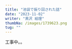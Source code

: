 ```yaml
---
title: "池袋で振り回された話"
date: "2023-11-02"
writer: "黒沢 絵理"
thumbNa: /images/1739623.png
tug: ""
---
```


工事中。。
<!--


改札を出るとLINEで言っていた通り、ミサキが先に待っていた。今日はベージュのジャンスカだ。美咲とは去年の春の演習の授業で一緒になってからよく二人で自由科目とか語学の講義をとってる。おはようと言って二限の講義に向かう。 

 

教室で講義が始まる前に優斗からのおはようLINEに返信をしておいた。 

 

優斗が私に飽きてるのはわかっていた。でもそれは私も同じだった。 

「老夫婦みたいなカップルだから」 

とか周りの友だちには言ってるけどそんなことない。サークルで優斗と会って付き合いはじめたときは今よりラブラブしてたっけ。いやそんなこともないかな。わかんないや。 

ぼけっとパワポを眺めてると講義が終わった。 

 

昼休みはいつもサークル棟に行くけど木曜は三限も一緒に受けるので、次の教室に学内のコンビニで買ったお昼ご飯を持って行って食べることにしてる。している。 

 

 

ミサキは最近付き合いはじめたバ先の店長の話をしてくる。何歳うえなの？そんなオッサンのどこがいいの？とか疑問は湧いてくるけど、ただただ何となくウンウンと聞いてた。 

 

カップサラダとオレンジジュースをお腹にいれてからトイレにたって鏡を見た。最近気に入ってる花柄の黒のワンピース。今日は大学が終わったあと雅也に会うからコンバースを履いてきた。すこしくたびれ始めてるけど多分雅也は気にしない。 

 

雅也とは地元の幼なじみで成人式で少し話してから連絡を続けていて、たまに会ったりしてる。優斗にも雅也のことは、そういう友だちがいるとは伝えてある。 

 

高校は別だったし小中学校でもまれに話すくらいだった。 

 

でも最近は彼といるのが心地いい。雅也はお酒が好きで鳥貴族とか銀次みたいなチェーンとかちょっとイタリアンなお店とか敷居の高くないバーとかに連れて行ってくれる。 

 

私もお酒は弱くないし好きなので彼と一緒に飲み歩くのが好きだった。 

 

三限の授業の途中で雅也から連絡が来た。 

「今日池袋の東口に5時でいい？」 

「わかったー！」 

 

 

三限の後ミサキと別れて図書館で来週のゼミの発表の準備をしているとちょうどいい時間になったので、待ち合わせの場所に向かった。 

 

雅也がいた。スマホをイジってもたれてた。優斗よりも背はたかくてヒョロっとしていて頼りない感じがする。黒縁メガネがよく似合っている雅也の視界に入って手を振った。すると向こうも同じように手を振り返す。これが私と雅也の待ち合わせの儀式みたいなものになっている。 

 

 

 

 

お互いの今日の大学の講義の話とかをしながらもう居酒屋に向かって歩き始める。その間もずっと雅也は笑顔で話をきいてくれる。話のリズムが心地よくて自然と私も笑顔になる。 

 

今日は焼き鳥屋らしい。ハイボールと梅酒ハイを注文してから二人でけっこうな量を食べた。そこのお店の軟骨があまり肉の付いていない骨がちな軟骨だったので何本も食べてしまった。雅也はネギまとつくねを食べてハイボールも何杯も飲んで楽しそうだった。 

 

お会計は今日は急に誘ったというルールで雅也がおごった。 

 

焼き鳥屋を出てから雅也がブックオフに行きたいというのでついて行った「今日スニーカーじゃん！」 

とか 

「目ぶん殴られたん？」とか言われながら店に入ると、秒で消えた彼を見送って私は興味もない画集とかイラスト集のコーナーでページをぼんやり眺めていた。 

やたら長く滞在していて、知らない人のエッセイとか美容雑誌のページをめくり続けていると、雅也が 

「なんかいい本あった？」 

と、黄色いビニール袋を自分のリュックに入れていた。 

「何買ったの？」 

「小説と漫画」 

 

店を出てから駅の反対側の居酒屋に行こうとい言われてついて行った。何となく今日はハシゴしたがるだろうなと思っていて焼き鳥屋で調整していた私の予想はピッタリ当たった。 

 

でも予想してなかったのはその後だった。今度の居酒屋を出たあとに、今まで見たことないくらいにフラフラで道に座り込んでしまった。 

「雅也〜、大丈夫？」 

背中をさすってもダイジョウブダイジョウブと繰り返すだけの雅也に十分ほど付き添った。 

 

そのとき、ふと思い出した。 

 

ミサキとここら辺のインドカレー屋さんに来るときに、駅のこっち側にはめっちゃラブホがあるという話をしながら歩いた気がする。 

 

雅也は手を引っ張れば着いてくる状態だった。 

 

私は雅也の手を引いて今日は休んだ方がいい、とかなんとか言って、なんか1番見栄えのするなーと思った建物に一緒に入った。私よりベロベロな雅也がなぜか受付に割り込んで入ったけど、個室に入ってからは「なんか暗れぇー」とか言いながらベッドに飛んで早速寝始める雅也。でも「お風呂先にどうぞ」とは言ってくる。なにこれ、エッチしないの？みたいな雰囲気を感じながら軽くシャワーを浴びて出る。 

 

雅也はテレビを見ていた。大きい画面で映画紹介番組を見ていた。シャワーで覚めると思った酔いがむしろ強く回ってきた頭に響いてくる。 

 

ベッドに座る雅也に近づきたい気持ちを抑えつつベッドに横になる。雅也の方を見たいけど何故か見れない。何かしてきてよという気持ちと、何をされてもいいの？という気持ちがぐるぐるお腹の中でアルコールと混ざって重くなる。 

 

雅也がふつうにお風呂に入って出てきた。なにこれ。 

 

テレビでやってる。同性愛者の恋愛を描いた映画紹介。あーあ。 

 

6時間ほど寝てホテルの前で二人で青空を見あげた。 

 

「雅也くん今日は？」 

「上野行こうかなー、高橋さんは？」 

「大学行くー」 

 

同じ服とスニーカーで家に向かう電車に揺られた。朝早いから通勤通学の人は少なかった。 

 

あーあ。マジの友だちじゃん。私からもっと行けばよかったのかな、でもそんなのムリじゃん。 

 

ね。 

 

 

あーあ。 

 

はぁ。 -->